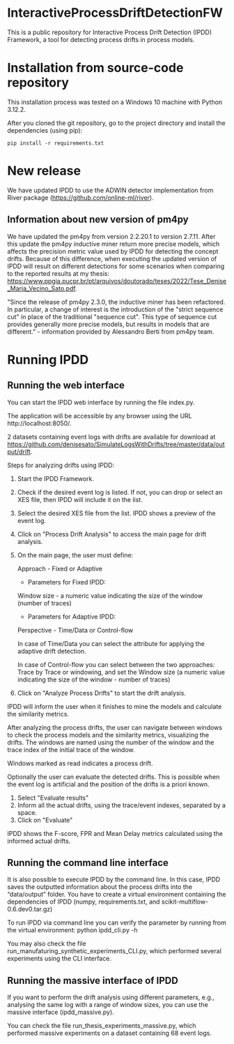 # InteractiveProcessDriftDetectionFW
This is a public repository for Interactive Process Drift Detection (IPDD) Framework, a tool for detecting process drifts in process models. 

# Installation from source-code repository
This installation process was tested on a Windows 10 machine with Python 3.12.2. 

After you cloned the git repository, go to the project directory and install the dependencies (using pip):

	pip install -r requirements.txt

# New release

We have updated IPDD to use the ADWIN detector implementation from River package (https://github.com/online-ml/river).

## Information about new version of pm4py
We have updated the pm4py from version 2.2.20.1 to version 2.7.11. After this update the pm4py inductive miner return more precise models, which affects the precision metric value used by IPDD for detecting the concept drifts. Because of this difference, when executing the updated version of IPDD will result on different detections for some scenarios when comparing to the reported results at my thesis: https://www.ppgia.pucpr.br/pt/arquivos/doutorado/teses/2022/Tese_Denise_Maria_Vecino_Sato.pdf. 

"Since the release of pm4py 2.3.0, the inductive miner has been refactored. In particular, a change of interest is the introduction of the "strict sequence cut" in place of the traditional "sequence cut". This type of sequence cut provides generally more precise models, but results in models that are different." - information provided by Alessandro Berti from pm4py team. 

# Running IPDD
## Running the web interface
You can start the IPDD web interface by running the file index.py.

The application will be accessible by any browser using the URL http://localhost:8050/.

2 datasets containing event logs with drifts are available for download at https://github.com/denisesato/SimulateLogsWithDrifts/tree/master/data/output/drift. 

Steps for analyzing drifts using IPDD:

1) Start the IPDD Framework. 
 
2) Check if the desired event log is listed. If not, you can drop or select an XES file, then IPDD will include it on the list.

3) Select the desired XES file from the list. IPDD shows a preview of the event log. 

4) Click on "Process Drift Analysis" to access the main page for drift analysis.

5) On the main page, the user must define:

	Approach - Fixed or Adaptive 
   
   	- Parameters for Fixed IPDD:
   	
	Window size - a numeric value indicating the size of the window (number of traces)
   
   	- Parameters for Adaptive IPDD:
   	
	Perspective - Time/Data or Control-flow
   
   	In case of Time/Data you can select the attribute for applying the adaptive drift detection.
   
   	In case of Control-flow you can select between the two approaches: Trace by Trace or windowing, and set the Window size (a numeric value indicating the size of the window - number of traces)

6) Click on "Analyze Process Drifts" to start the drift analysis. 

IPDD will inform the user when it finishes to mine the models and calculate the similarity metrics.

After analyzing the process drifts, the user can navigate between windows to check the process models and the similarity metrics, visualizing the drifts. The windows are named using the number of the window and the trace index of the initial trace of the window.

Windows marked as read indicates a process drift. 

Optionally the user can evaluate the detected drifts. This is possible when the event log is artificial and the position of the drifts is a priori known.

1) Select "Evaluate results"
2) Inform all the actual drifts, using the trace/event indexes, separated by a space.
3) Click on "Evaluate"

IPDD shows the F-score, FPR and Mean Delay metrics calculated using the informed actual drifts. 

## Running the command line interface

It is also possible to execute IPDD by the command line. In this case, IPDD saves the outputted information about the process drifts into the “data/output” folder. You have to create a virtual environment containing the dependencies of IPDD (numpy, requirements.txt, and scikit-multiflow-0.6.dev0.tar.gz)

To run IPDD via command line you can verify the parameter by running from the virtual environment: 
python ipdd_cli.py -h

You may also check the file run_manufaturing_synthetic_experiments_CLI.py, which performed several experiments using the CLI interface.

## Running the massive interface of IPDD 

If you want to perform the drift analysis using different parameters, e.g., analysing the same log with a range of window sizes, you can use the massive interface (ipdd_massive.py). 

You can check the file run_thesis_experiments_massive.py, which performed massive experiments on a dataset containing 68 event logs.
